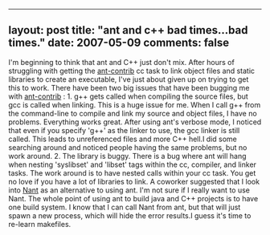 
---
layout: post
title: "ant and c++ bad times...bad times."
date: 2007-05-09
comments: false
---


I'm beginning to think that ant and C++ just don't mix.  After hours of struggling with getting the [ant-contrib][1]  cc task to link object files and static libraries to create an executable, I've just about given up on trying to get this to work.  There have been two big issues that have been bugging me with [ant-contrib][2] : 1. g++ gets called when compiling the source files, but gcc is called when linking.  This is a huge issue for me.  When I call g++ from the command-line to compile and link my source and object files, I have no problems.  Everything works great.  After using ant's verbose mode, I noticed that even if you specify 'g++' as the linker to use, the gcc linker is still called.  This leads to unreferenced files and more C++ hell.I did some searching around and noticed people having the same problems, but no work around. 2. The library is buggy.  There is a bug where ant will hang when nesting 'syslibset' and 'libset'  tags within the cc, compiler, and linker tasks.  The work around is to have nested  calls within your cc task.  You get no love if you have a lot of libraries to link.
A coworker suggested that I look into [Nant][3]  as an alternative to using ant.  I'm not sure if I really want to use Nant.  The whole point of using ant to build java and C++ projects is to have one build system.  I know that I can call Nant from ant, but that will just spawn a new process, which will hide the error results.I guess it's time to re-learn makefiles.


  [1]: http://ant-contrib.sourceforge.net/
  [2]: http://ant-contrib.sourceforge.net/
  [3]: http://nant.sourceforge.net/
